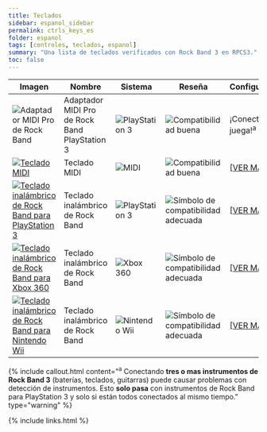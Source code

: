 ```yaml
---
title: Teclados
sidebar: espanol_sidebar
permalink: ctrls_keys_es
folder: espanol
tags: [controles, teclados, espanol]
summary: "Una lista de teclados verificados con Rock Band 3 en RPCS3."
toc: false
---
```


| Imagen | Nombre | Sistema | Reseña | Configuración |
|--|--|--|--|--|
|![Adaptador MIDI Pro de Rock Band](https://rb3pc.milohax.org/images/instruments/list/drmmpaps3.png)  | Adaptador MIDI Pro de Rock Band PlayStation 3 | ![PlayStation 3](https://rb3pc.milohax.org/images/instruments/plat/ps3.png) | ![Compatibilidad buena](https://rb3pc.milohax.org/images/instruments/compat/great.png) | ¡Conecta y juega!<sup>a |
|[![Teclado MIDI](https://rb3pc.milohax.org/images/instruments/list/promidi.png)](https://rb3pc.milohax.org/ctrls_keys_midi_es "Teclado MIDI") | Teclado MIDI | ![MIDI](https://rb3pc.milohax.org/images/instruments/plat/midi.png) | ![Compatibilidad buena](https://rb3pc.milohax.org/images/instruments/compat/great.png) |[[VER MAS]](https://rb3pc.milohax.org/ctrls_keys_midi_es) |
|[![Teclado inalámbrico de Rock Band para PlayStation 3](https://rb3pc.milohax.org/images/instruments/list/prokeys.png)](https://rb3pc.milohax.org/ctrls_keys_ps3_es "Teclado inalámbrico de Rock Band") | Teclado inalámbrico de Rock Band | ![PlayStation 3](https://rb3pc.milohax.org/images/instruments/plat/ps3.png) | ![Símbolo de compatibilidad adecuada](https://rb3pc.milohax.org/images/instruments/compat/okay.png) |[[VER MAS]](https://rb3pc.milohax.org/ctrls_keys_ps3_es) |
|[![Teclado inalámbrico de Rock Band para Xbox 360](https://rb3pc.milohax.org/images/instruments/list/prokeys.png)](https://rb3pc.milohax.org/ctrls_keys_360_es "Teclado inalámbrico de Rock Band") | Teclado inalámbrico de Rock Band | ![Xbox 360](https://rb3pc.milohax.org/images/instruments/plat/360.png) | ![Símbolo de compatibilidad adecuada](https://rb3pc.milohax.org/images/instruments/compat/okay.png) |[[VER MAS]](https://rb3pc.milohax.org/ctrls_keys_360_es) |
|[![Teclado inalámbrico de Rock Band para Nintendo Wii](https://rb3pc.milohax.org/images/instruments/list/prokeys.png)](https://rb3pc.milohax.org/ctrls_keys_wii_es "Teclado inalámbrico de Rock Band") | Teclado inalámbrico de Rock Band | ![Nintendo Wii](https://rb3pc.milohax.org/images/instruments/plat/wii.png) | ![Símbolo de compatibilidad adecuada](https://rb3pc.milohax.org/images/instruments/compat/okay.png) |[[VER MAS]](https://rb3pc.milohax.org/ctrls_keys_wii_es) |

{% include callout.html content="<sup>a</sup> Conectando **tres o mas instrumentos de Rock Band 3** (baterías, teclados, guitarras) puede causar problemas con detección de instrumentos. Esto **solo pasa** con instrumentos de Rock Band para PlayStation 3 y solo si están todos conectados al mismo tiempo." type="warning" %} 

{% include links.html %}